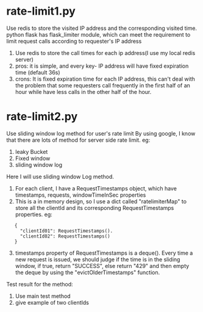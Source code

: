 # rate-limit1.py
Use redis to store the visited IP address and the corresponding visited time.  
python flask has flask_limiter module, which can meet the requirement to limit request calls according to requester's IP address

  1) Use redis to store the call times for each ip address(I use my local redis server)
  2) pros: it is simple, and every key- IP address will have fixed expiration time (default 36s)
  3) crons: It is fixed expiration time for each IP address, this can't deal with the problem that some requesters call frequently in the first half of an hour while have less calls in the other half of the hour.


# rate-limit2.py 
Use sliding window log method for user's rate limit
By using google, I know that there are lots of method for server side rate limit.
eg:
 1) leaky Bucket
 2) Fixed window
 3) sliding window log

 Here I will use sliding window Log method.
 1) For each client, I have a RequestTimestamps object, which have timestamps, requests, windowTimeInSec properties
 2) This is a in memory design, so I use a dict called "ratelimiterMap" to store all the clientId and its corresponding RequestTimestamps properties. eg:
 ```
    {
      "clientId01": RequestTimestamps().
      "clientId02": RequestTimestamps()
    }
```
  3) timestamps property of RequestTimestamps is a deque(). Every time a new request is issued, we should judge if the time is in the sliding window, if true, return "SUCCESS", else return "429" and then empty the deque by using the "evictOlderTimestamps" function.

Test result for the method:
  1) Use main test method
  2) give example of two clientIds
  
